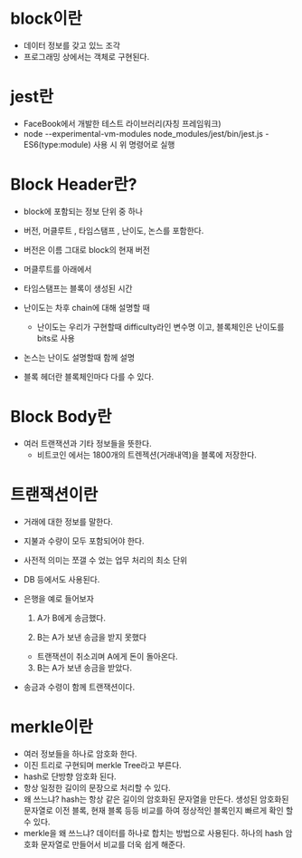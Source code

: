 # block이란

- 데이터 정보를 갖고 있느 조각
- 프로그래밍 상에서는 객체로 구현된다.

# jest란

- FaceBook에서 개발한 테스트 라이브러리(자칭 프레임워크)
- node --experimental-vm-modules node_modules/jest/bin/jest.js
  -ES6(type:module) 사용 시 위 명령어로 실행

# Block Header란?

- block에 포함되는 정보 단위 중 하나
- 버전, 머클루트 , 타임스탬프 , 난이도, 논스를 포함한다.

- 버전은 이름 그대로 block의 현재 버전
- 머클루트를 아래에서
- 타임스탬프는 블록이 생성된 시간
- 난이도는 차후 chain에 대해 설명할 때
  - 난이도는 우리가 구현할때 difficulty라인 변수명 이고, 블록체인은 난이도를 bits로 사용
- 논스는 난이도 설명할때 함께 설명

- 블록 헤더란 블록체인마다 다를 수 있다.

# Block Body란

- 여러 트랜잭션과 기타 정보들을 뜻한다.
  - 비트코인 에서는 1800개의 트렌젝션(거래내역)을 블록에 저장한다.

# 트랜잭션이란

- 거래에 대한 정보를 말한다.
- 지불과 수량이 모두 포함되어야 한다.
- 사전적 의미는 쪼갤 수 었는 업무 처리의 최소 단위
- DB 등에서도 사용된다.

- 은행을 예로 들어보자

  1. A가 B에게 송금했다.

  2. B는 A가 보낸 송금을 받지 못했다

  - 트랜잭션이 취소괴며 A에게 돈이 돌아온다.

  3. B는 A가 보낸 송금을 받았다.

- 송금과 수령이 함께 트랜잭션이다.

# merkle이란

- 여러 정보들을 하나로 암호화 한다.
- 이진 트리로 구현되며 merkle Tree라고 부른다.
- hash로 단방향 암호화 된다.
- 항상 일정한 길이의 문장으로 처리할 수 있다.
- 왜 쓰느냐? hash는 항상 같은 길이의 암호화된 문자열을 만든다. 생성된 암호화된 문자열로 이전 블록, 현재 블록 등등 비교를 하여 정상적인 블록인지 빠르게 확인 할 수 있다.
- merkle을 왜 쓰느냐? 데이터를 하나로 합치는 방법으로 사용된다. 하나의 hash 암호화 문자열로 만들어서 비교를 더욱 쉽게 해준다.
